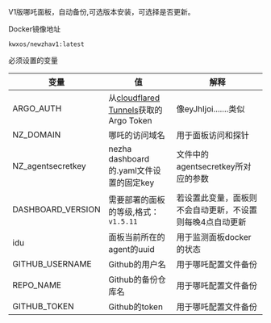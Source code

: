 V1版哪吒面板，自动备份,可选版本安装，可选择是否更新。

Docker镜像地址
```
kwxos/newzhav1:latest
```
必须设置的变量

| 变量 | 值 | 解释 |
| --- | --- | --- |
ARGO_AUTH | 从[cloudflared Tunnels](https://one.dash.cloudflare.com/)获取的 Argo Token | 像eyJhIjoi.......类似 |
NZ_DOMAIN | 哪吒的访问域名 | 用于面板访问和探针 |
NZ_agentsecretkey | nezha dashboard 的.yaml文件设置的固定key | 文件中的agentsecretkey所对应的参数 |
DASHBOARD_VERSION | 需要部署的面板的等级,格式：`v1.5.11` | 若设置此变量，面板则不会自动更新，不设置则每晚4点自动更新 |
idu | 面板当前所在的agent的uuid | 用于监测面板docker的状态 |
GITHUB_USERNAME | Github的用户名 | 用于哪吒配置文件备份 |
REPO_NAME | Github的备份仓库名 | 用于哪吒配置文件备份 |
GITHUB_TOKEN | Github的token | 用于哪吒配置文件备份 |


